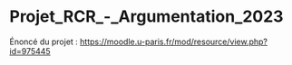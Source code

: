 # Projet_RCR_-_Argumentation_2023

Énoncé du projet :
https://moodle.u-paris.fr/mod/resource/view.php?id=975445
